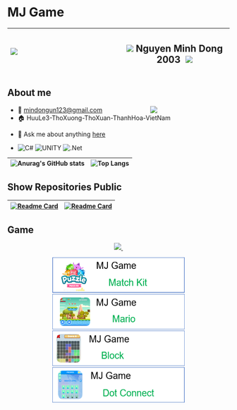 # MJ Game

|<img align='left' src="https://github.com/mindongun123/MJGame/blob/main/MJGame.gif" width="240">| <h2>  <img src="https://media.giphy.com/media/VgCDAzcKvsR6OM0uWg/giphy.gif" width="50"> Nguyen Minh Dong 2003 <image>  <img src="https://media.giphy.com/media/mGcNjsfWAjY5AEZNw6/giphy.gif" width="50"> </h2>|
| --- | --- |
    

## **About me**
<img align='right' src="https://media.giphy.com/media/M9gbBd9nbDrOTu1Mqx/giphy.gif" width="180">

- 📧 mindongun123@gmail.com
- 🏠 HuuLe3-ThoXuong-ThoXuan-ThanhHoa-VietNam

<!-- - 💼 FrontEnd Engineer at [Razorpay](http://razorpay.com/) -->
<!-- - 📈 Built github-readme-stats, verlyjs and more, **50m+** hits • **50K** stars on GitHub -->
<!-- - ❤️ I love writing TypeScript, and building fun experiments on type-level -->
- 💬 Ask me about anything [here](https://facebook.com//md.6823)
  
- ![C#](https://img.shields.io/badge/c%23-%23239120.svg?style=for-the-badge&logo=c-sharp&logoColor=white)
![UNITY](https://img.shields.io/badge/Unity-%2320232a.svg?style=for-the-badge&logo=unity&logoColor=white) 
![.Net](https://img.shields.io/badge/.NET-5C2D91?style=for-the-badge&logo=.net&logoColor=white)



<!-- 
| <a href="https://github.com/mindongun123"><img align="center" src="https://github-readme-stats.vercel.app/api?username=mindongun123&show_icons=true&include_all_commits=true&theme=buefy&hide_border=true" alt="Anurag's github stats" /></a> | <a href="https://github.com/mindongun123"><img align="center" src="https://github-readme-stats.vercel.app/api/top-langs/?username=mindongun123&layout=compact&theme=buefy&hide_border=true" /></a> |
| ------------- | ------------- | -->




|![Anurag's GitHub stats](https://github-readme-stats.vercel.app/api?username=mindongun123&show_icons=true&theme=white)| ![Top Langs](https://github-readme-stats.vercel.app/api/top-langs/?username=mindongun123&layout=compact)|
| ------------- | ------------- |






## Show Repositories Public


|[![Readme Card](https://github-readme-stats.vercel.app/api/pin/?username=mindongun123&repo=mindongun123&show_owner=true)](https://github.com/mindongun123/mindongun123)|[![Readme Card](https://github-readme-stats.vercel.app/api/pin/?username=mindongun123&repo=MJGame_APK&show_owner=true)](https://github.com/mindongun123/MJGame_APK)|
| ------------- | ------------- |


## Game


<!-- Nothing weird to see here -->
<p align="center">
  <a href="https://open.spotify.com/search/cheer%20up">
    <!-- Music bars move to the beat and are colored based on the track's happiness, danceability and energy! -->
    <img src="https://raw.githubusercontent.com/andyruwruw/andyruwruw/master/example/now-playing.svg">
    <image scr= "https://github.com/mindongun123/mindongun123/blob/main/CheerUp.png">
    <!-- This is how you'd make the call dynamically <img src="https://readme.andyruwruw.com/api/now-playing"> -->
  </a>
</p>


<div style="text-align: center;">
    <a href="https://github.com/mindongun123/MJGame_APK/releases/tag/MatchKit">
        <img src="https://github.com/mindongun123/mindongun123/blob/main/MatchKit.png" alt="Mô tả ảnh 1" width="300", height = "80">
    </a>
    <a href="https://github.com/mindongun123/MJGame_APK/releases/tag/MJGame_Mario">
        <img src="https://github.com/mindongun123/mindongun123/blob/main/GMario.png" alt="Mô tả ảnh 2" width="300", height = "80">
    </a>
    <a href="https://github.com/mindongun123/MJGame_APK/releases/tag/MJGame_Block">
        <img src="https://github.com/mindongun123/mindongun123/blob/main/GBlock.png" alt="Mô tả ảnh 3" width="300", height = "80">
    </a>
    <a href="https://github.com/mindongun123/MJGame_APK/releases/tag/MJGame-Connect">
        <img src="https://github.com/mindongun123/mindongun123/blob/main/GConnect.png" alt="Mô tả ảnh 3" width="300", height = "80">
    </a>
</div>


<br></br>



<!-- Proudly created with GPRM ( https://gprm.itsvg.in ) -->









